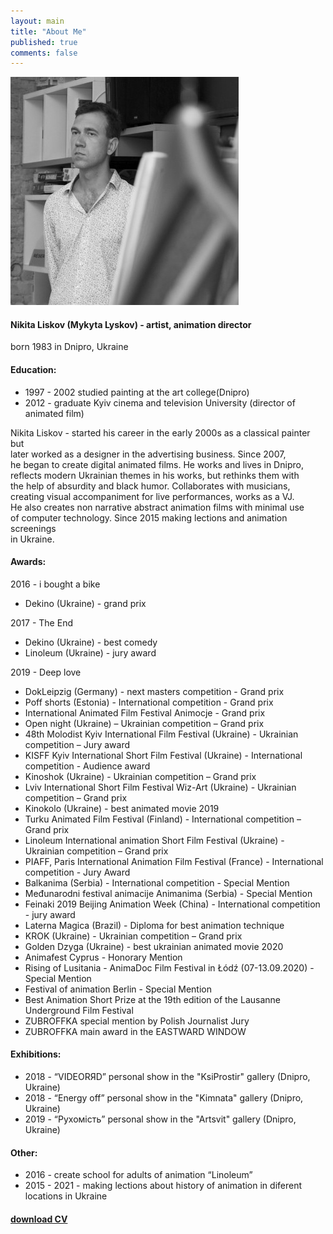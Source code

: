 ```yaml
---
layout: main
title: "About Me"
published: true
comments: false
---
```


<!-- <img style="float: left; padding-right: 2em; padding-bottom: 1em" src="/assets/img/lyskov-main1-365x365.jpg"/> -->

![my photo](/assets/img/lyskov-main1-365x365.jpg)

#### Nikita Liskov  (Mykyta Lyskov) - artist, animation director

born 1983 in Dnipro, Ukraine

#### Education:
* 1997 - 2002 studied painting at the art college(Dnipro)  
* 2012 - graduate Kyiv cinema and television University (director of animated film)  

Nikita Liskov - started his career in the early 2000s as a classical painter but  
later worked as a designer in the advertising business. Since 2007,  
he began to create digital animated films. He works and lives in Dnipro,  
reflects modern Ukrainian themes in his works, but rethinks them with  
the help of absurdity and black humor. Collaborates with musicians,  
creating visual accompaniment for live performances, works as a VJ.  
He also creates non narrative abstract animation films with minimal use  
of computer  technology. Since 2015 making lections and animation screenings  
in Ukraine. 

#### Awards:

2016 - i bought a bike
* Dekino (Ukraine) - grand prix

2017 - The End
* Dekino (Ukraine) - best comedy  
* Linoleum (Ukraine) - jury award

2019 - Deep love
* DokLeipzig (Germany)  - next masters competition - Grand prix  
* Poff shorts (Estonia)  - International competition -  Grand prix  
* International Animated Film Festival Animocje - Grand prix  
* Open night (Ukraine) – Ukrainian competition – Grand prix  
* 48th Molodist Kyiv International Film Festival (Ukraine) - Ukrainian competition – Jury award  
* KISFF Kyiv International Short Film Festival (Ukraine) - International competition - Audience award  
* Kinoshok (Ukraine) - Ukrainian competition – Grand prix  
* Lviv International Short Film Festival Wiz-Art (Ukraine) -  Ukrainian competition – Grand prix  
* Kinokolo (Ukraine) - best animated movie 2019  
* Turku Animated Film Festival (Finland) -  International competition – Grand prix  
* Linoleum International animation Short Film Festival (Ukraine) -  Ukrainian competition – Grand prix  
* PIAFF, Paris International Animation Film Festival (France)  - International competition - Jury Award  
* Balkanima (Serbia)  - International competition - Special Mention  
* Međunarodni festival animacije Animanima (Serbia) - Special Mention  
* Feinaki 2019 Beijing Animation Week (China)  - International competition - jury award  
* Laterna Magica (Brazil) - Diploma for best animation technique  
* KROK (Ukraine) - Ukrainian competition – Grand prix  
* Golden Dzyga (Ukraine) - best ukrainian animated movie 2020  
* Animafest Cyprus - Honorary Mention  
* Rising of Lusitania - AnimaDoc Film Festival in Łódź (07-13.09.2020) - Special Mention  
* Festival of animation Berlin - Special Mention  
* Best Animation Short Prize at the 19th edition of the Lausanne Underground Film Festival  
* ZUBROFFKA special mention by Polish Journalist Jury  
* ZUBROFFKA main award in the EASTWARD WINDOW  

#### Exhibitions:
* 2018 - “VIDEORЯD”  personal show in the "KsiProstir" gallery (Dnipro, Ukraine)  
* 2018 - “Energy off”  personal show in the "Kimnata" gallery (Dnipro, Ukraine)  
* 2019 - “Рухомість”  personal show in the "Artsvit" gallery (Dnipro, Ukraine)  

#### Other:
* 2016 - create school for adults of animation “Linoleum”  
* 2015 - 2021 - making lections about history of animation in diferent locations in Ukraine 

#### [download CV](https://drive.google.com/file/d/1plZuez1HvQ8g5jOsdHYTr6qdjeoIDB--/view?usp=sharing)

<br/><br/><br/><br/><br/><br/>